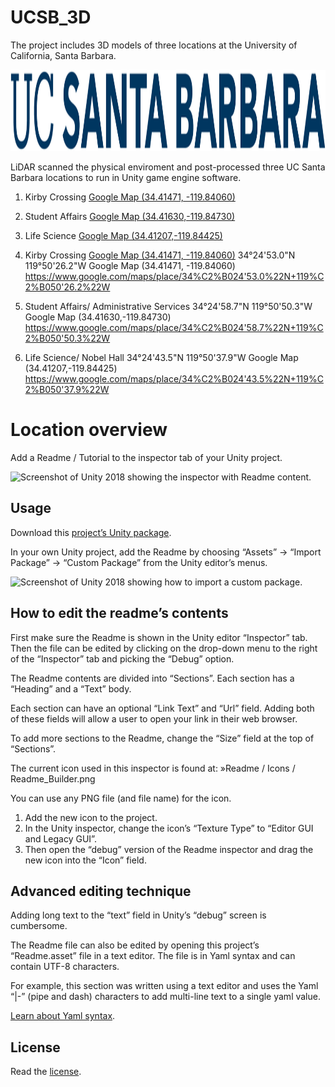 # UCSB_3D
The project includes 3D models of three locations at the University of California, Santa Barbara.  

<img
  src="ucsb_logo.png?raw=true"
  alt="Screenshot of Unity 2018 showing the inspector with Readme content."
  width="1743"
  height="130"
/>


LiDAR scanned the physical enviroment and post-processed three UC Santa Barbara locations to run in Unity game engine software. 

1) Kirby Crossing [Google Map (34.41471, -119.84060)](https://www.google.com/maps/place/34%C2%B024'53.0%22N+119%C2%B050'26.2%22W)

2) Student Affairs [Google Map (34.41630,-119.84730)](https://www.google.com/maps/place/34%C2%B024'58.7%22N+119%C2%B050'50.3%22W)

3) Life Science [Google Map (34.41207,-119.84425)](https://www.google.com/maps/place/34%C2%B024'43.5%22N+119%C2%B050'37.9%22W)




1) Kirby Crossing [Google Map (34.41471, -119.84060)](https://www.google.com/maps/place/34%C2%B024'53.0%22N+119%C2%B050'26.2%22W)
34°24'53.0"N 119°50'26.2"W 
Google Map (34.41471, -119.84060)
https://www.google.com/maps/place/34%C2%B024'53.0%22N+119%C2%B050'26.2%22W

2) Student Affairs/ Administrative Services
34°24'58.7"N 119°50'50.3"W
Google Map (34.41630,-119.84730)
https://www.google.com/maps/place/34%C2%B024'58.7%22N+119%C2%B050'50.3%22W

3) Life Science/ Nobel Hall
34°24'43.5"N 119°50'37.9"W
Google Map (34.41207,-119.84425)
https://www.google.com/maps/place/34%C2%B024'43.5%22N+119%C2%B050'37.9%22W


# Location overview

Add a Readme / Tutorial to the inspector tab of your Unity project.

<img
  src="readme-screenshot.png?raw=true"
  alt="Screenshot of Unity 2018 showing the inspector with Readme content."
  width="439"
  height="336"
/>

## Usage

Download this [project’s Unity package](build/Readme.unitypackage?raw=true).

In your own Unity project, add the Readme by choosing “Assets” → “Import
Package” → “Custom Package” from the Unity editor’s menus.

<img
  src="readme-import-screenshot.png?raw=true"
  alt="Screenshot of Unity 2018 showing how to import a custom package."
  width="448"
  height="244"
/>

## How to edit the readme’s contents

First make sure the Readme is shown in the Unity editor “Inspector” tab. Then
the file can be edited by clicking on the drop-down menu to the right of the
“Inspector” tab and picking the “Debug” option.

The Readme contents are divided into “Sections”. Each section has a “Heading”
and a “Text” body.

Each section can have an optional “Link Text” and “Url” field. Adding both of
these fields will allow a user to open your link in their web browser.

To add more sections to the Readme, change the “Size” field at the top of
“Sections”.

The current icon used in this inspector is found at:
    »Readme / Icons / Readme_Builder.png

You can use any PNG file (and file name) for the icon.

1. Add the new icon to the project.
2. In the Unity inspector, change the icon’s “Texture Type” to “Editor GUI and
   Legacy GUI”.
3. Then open the “debug” version of the Readme inspector and drag the new icon
   into the “Icon” field.

## Advanced editing technique

Adding long text to the “text” field in Unity’s “debug” screen is cumbersome.

The Readme file can also be edited by opening this project’s “Readme.asset” file
in a text editor. The file is in Yaml syntax and can contain UTF-8 characters.

For example, this section was written using a text editor and uses the Yaml “|-”
(pipe and dash) characters to add multi-line text to a single yaml value.

[Learn about Yaml syntax](http://docs.ansible.com/ansible/latest/reference_appendices/YAMLSyntax.html).

## License

Read the [license](LICENSE.md).
